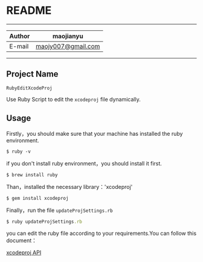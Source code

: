 # README

--------
|Author|maojianyu|
|---|---
|E-mail|maojy007@gmail.com
--------

## Project Name
`RubyEditXcodeProj`

Use Ruby Script to edit the `xcodeproj` file dynamically.

## Usage

Firstly，you should make sure that your machine has installed the ruby environment.

``` shell
$ ruby -v
```

if you don't install ruby environment，you should install it first.

``` rb
$ brew install ruby
```

Than，installed the necessary library：'xcodeproj'

``` shell
$ gem install xcodeproj
```

Finally，run the file `updateProjSettings.rb`

``` ruby
$ ruby updateProjSettings.rb
```

you can edit the ruby file according to your requirements.You can follow this document：

[xcodeproj API](https://www.rubydoc.info/gems/xcodeproj/Xcodeproj/Project/Object)


